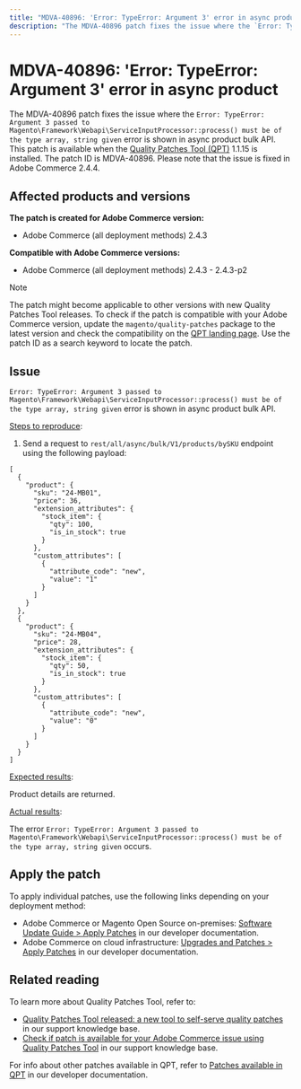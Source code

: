 ```yaml
---
title: "MDVA-40896: 'Error: TypeError: Argument 3' error in async product"
description: "The MDVA-40896 patch fixes the issue where the `Error: TypeError: Argument 3 passed to Magento\\Framework\\Webapi\\ServiceInputProcessor::process() must be of the type array, string given` error is shown in async product bulk API. This patch is available when the [Quality Patches Tool (QPT)](https://experienceleague.adobe.com/docs/commerce-knowledge-base/kb/announcements/commerce-announcements/magento-quality-patches-released-new-tool-to-self-serve-quality-patches.html) 1.1.15 is installed. The patch ID is MDVA-40896. Please note that the issue is fixed in Adobe Commerce 2.4.4."
---
```


# MDVA-40896: 'Error: TypeError: Argument 3' error in async product

The MDVA-40896 patch fixes the issue where the `Error: TypeError: Argument 3 passed to Magento\Framework\Webapi\ServiceInputProcessor::process() must be of the type array, string given` error is shown in async product bulk API. This patch is available when the [Quality Patches Tool (QPT)](https://experienceleague.adobe.com/docs/commerce-knowledge-base/kb/announcements/commerce-announcements/magento-quality-patches-released-new-tool-to-self-serve-quality-patches.html) 1.1.15 is installed. The patch ID is MDVA-40896. Please note that the issue is fixed in Adobe Commerce 2.4.4.

## Affected products and versions

**The patch is created for Adobe Commerce version:**

* Adobe Commerce (all deployment methods) 2.4.3

**Compatible with Adobe Commerce versions:**

* Adobe Commerce (all deployment methods) 2.4.3 - 2.4.3-p2

>[!NOTE]
>
>The patch might become applicable to other versions with new Quality Patches Tool releases. To check if the patch is compatible with your Adobe Commerce version, update the `magento/quality-patches` package to the latest version and check the compatibility on the [QPT landing page](https://devdocs.magento.com/quality-patches/tool.html#patch-grid). Use the patch ID as a search keyword to locate the patch.

## Issue

`Error: TypeError: Argument 3 passed to Magento\Framework\Webapi\ServiceInputProcessor::process() must be of the type array, string given` error is shown in async product bulk API.

<u>Steps to reproduce</u>:

1. Send a request to `rest/all/async/bulk/V1/products/bySKU` endpoint using the following payload:

```RESTAPI
[
  {
    "product": {
      "sku": "24-MB01",
      "price": 36,
      "extension_attributes": {
        "stock_item": {
          "qty": 100,
          "is_in_stock": true
        }
      },
      "custom_attributes": [
        {
          "attribute_code": "new",
          "value": "1"
        }
      ]
    }
  },
  {
    "product": {
      "sku": "24-MB04",
      "price": 28,
      "extension_attributes": {
        "stock_item": {
          "qty": 50,
          "is_in_stock": true
        }
      },
      "custom_attributes": [
        {
          "attribute_code": "new",
          "value": "0"
        }
      ]
    }
  }
]
```

<u>Expected results</u>:

Product details are returned.

<u>Actual results</u>:

The error `Error: TypeError: Argument 3 passed to Magento\Framework\Webapi\ServiceInputProcessor::process() must be of the type array, string given` occurs.

## Apply the patch

To apply individual patches, use the following links depending on your deployment method:

* Adobe Commerce or Magento Open Source on-premises: [Software Update Guide > Apply Patches](https://devdocs.magento.com/guides/v2.4/comp-mgr/patching/mqp.html) in our developer documentation.
* Adobe Commerce on cloud infrastructure: [Upgrades and Patches > Apply Patches](https://devdocs.magento.com/cloud/project/project-patch.html) in our developer documentation.

## Related reading

To learn more about Quality Patches Tool, refer to:

* [Quality Patches Tool released: a new tool to self-serve quality patches](https://experienceleague.adobe.com/docs/commerce-knowledge-base/kb/announcements/commerce-announcements/magento-quality-patches-released-new-tool-to-self-serve-quality-patches.html) in our support knowledge base.
* [Check if patch is available for your Adobe Commerce issue using Quality Patches Tool](https://support.magento.com/hc/en-us/articles/360047125252) in our support knowledge base.

For info about other patches available in QPT, refer to [Patches available in QPT](https://devdocs.magento.com/quality-patches/tool.html#patch-grid) in our developer documentation.